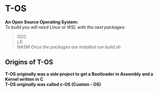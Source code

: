# T-OS
**An Open Source Operating System:** <br />
*To build you will need Linux or WSL with the next packages:*
>GCC <br />
>LD <br />
>NASM
*Once the packages are installed run build.sh*

## Origins of T-OS
**T-OS originally was a side project to get a Bootloader in Assembly and a Kernel written in C** <br />
**T-OS originally was called c-OS (Custom - OS)**
